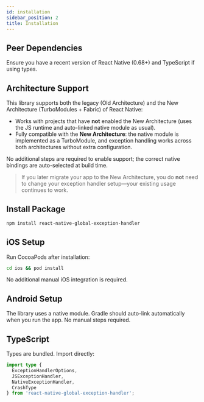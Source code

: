 ```yaml
---
id: installation
sidebar_position: 2
title: Installation
---
```


## Peer Dependencies

Ensure you have a recent version of React Native (0.68+) and TypeScript if using types.

## Architecture Support

This library supports both the legacy (Old Architecture) and the New Architecture (TurboModules + Fabric) of React Native:

- Works with projects that have **not** enabled the New Architecture (uses the JS runtime and auto-linked native module as usual).
- Fully compatible with the **New Architecture**: the native module is implemented as a TurboModule, and exception handling works across both architectures without extra configuration.

No additional steps are required to enable support; the correct native bindings are auto-selected at build time.

> If you later migrate your app to the New Architecture, you do **not** need to change your exception handler setup—your existing usage continues to work.

## Install Package

```bash npm2yarn
npm install react-native-global-exception-handler
```

## iOS Setup

Run CocoaPods after installation:

```bash
cd ios && pod install
```

No additional manual iOS integration is required.

## Android Setup

The library uses a native module. Gradle should auto-link automatically when you run the app. No manual steps required.

## TypeScript

Types are bundled. Import directly:

```ts
import type { 
  ExceptionHandlerOptions,
  JSExceptionHandler,
  NativeExceptionHandler,
  CrashType
} from 'react-native-global-exception-handler';
```

